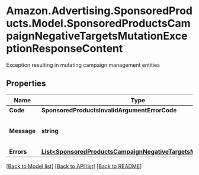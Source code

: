 # Amazon.Advertising.SponsoredProducts.Model.SponsoredProductsCampaignNegativeTargetsMutationExceptionResponseContent
Exception resulting in mutating campaign management entities

## Properties

Name | Type | Description | Notes
------------ | ------------- | ------------- | -------------
**Code** | **SponsoredProductsInvalidArgumentErrorCode** |  | 
**Message** | **string** | Human readable error message | 
**Errors** | [**List&lt;SponsoredProductsCampaignNegativeTargetsMutationError&gt;**](SponsoredProductsCampaignNegativeTargetsMutationError.md) |  | [optional] 

[[Back to Model list]](../README.md#documentation-for-models) [[Back to API list]](../README.md#documentation-for-api-endpoints) [[Back to README]](../README.md)

